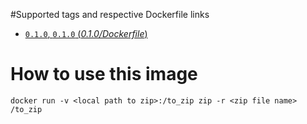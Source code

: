 #Supported tags and respective Dockerfile links

- [`0.1.0`, `0.1.0` (*0.1.0/Dockerfile*)](https://github.com/kramos/alpine-zip/blob/master/Dockerfile)


# How to use this image

```
docker run -v <local path to zip>:/to_zip zip -r <zip file name> /to_zip
```
